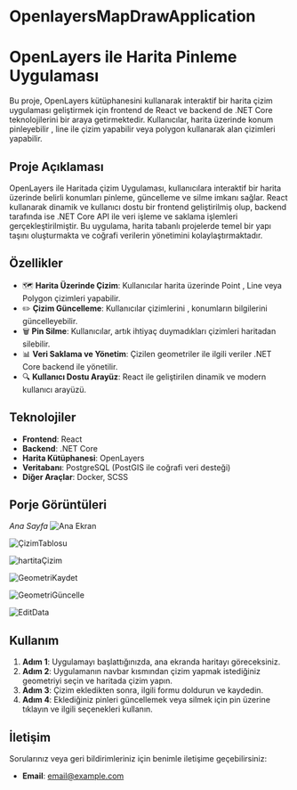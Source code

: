 # OpenlayersMapDrawApplication

# OpenLayers ile Harita Pinleme Uygulaması

Bu proje, OpenLayers kütüphanesini kullanarak interaktif bir harita çizim uygulaması geliştirmek için  frontend de React ve  backend de .NET Core teknolojilerini bir araya getirmektedir. Kullanıcılar, harita üzerinde konum pinleyebilir , line ile çizim yapabilir veya polygon kullanarak alan çizimleri yapabilir.

## Proje Açıklaması

OpenLayers ile Haritada çizim  Uygulaması, kullanıcılara interaktif bir harita üzerinde belirli konumları pinleme, güncelleme ve silme imkanı sağlar. React kullanarak dinamik ve kullanıcı dostu bir frontend geliştirilmiş olup, backend tarafında ise .NET Core API ile veri işleme ve saklama işlemleri gerçekleştirilmiştir. Bu uygulama, harita tabanlı projelerde temel bir yapı taşını oluşturmakta ve coğrafi verilerin yönetimini kolaylaştırmaktadır.

## Özellikler

- 🗺️ **Harita Üzerinde Çizim**: Kullanıcılar harita üzerinde Point , Line veya Polygon çizimleri yapabilir.
- ✏️ **Çizim Güncelleme**: Kullanıcılar çizimlerini ,  konumların bilgilerini güncelleyebilir.
- 🗑️ **Pin Silme**: Kullanıcılar, artık ihtiyaç duymadıkları çizimleri haritadan silebilir.
- 📊 **Veri Saklama ve Yönetim**: Çizilen geometriler ile ilgili veriler .NET Core backend ile yönetilir.
- 🔍 **Kullanıcı Dostu Arayüz**: React ile geliştirilen dinamik ve modern kullanıcı arayüzü.

## Teknolojiler

- **Frontend**: React
- **Backend**: .NET Core
- **Harita Kütüphanesi**: OpenLayers
- **Veritabanı**: PostgreSQL (PostGIS ile coğrafi veri desteği)
- **Diğer Araçlar**: Docker, SCSS

## Porje Görüntüleri
*Ana Sayfa*
![Ana Ekran](https://github.com/user-attachments/assets/f757d702-362b-4da1-b19b-7bddad2f633f)

![ÇizimTablosu](https://github.com/user-attachments/assets/5e74e20a-b527-4e4a-b8d5-d6558550e4a9)

![hartitaÇizim](https://github.com/user-attachments/assets/cf43348d-c48c-45d0-a1e3-bc56507fae06)

![GeometriKaydet](https://github.com/user-attachments/assets/ed254e3c-8269-4c92-a30e-35c30effaeed)

![GeometriGüncelle](https://github.com/user-attachments/assets/a4371ae3-0355-4f07-bc48-ffe12cac1d76)

![EditData](https://github.com/user-attachments/assets/ac24834c-6703-4b3b-9c31-334000f148cc)



## Kullanım

1. **Adım 1**: Uygulamayı başlattığınızda, ana ekranda haritayı göreceksiniz.
2. **Adım 2**: Uygulamanın navbar kısmından çizim yapmak istediğiniz geometriyi seçin ve haritada çizim yapın.
3. **Adım 3**: Çizim ekledikten sonra, ilgili formu doldurun ve kaydedin.
4. **Adım 4**: Eklediğiniz pinleri güncellemek veya silmek için pin üzerine tıklayın ve ilgili seçenekleri kullanın.


## İletişim

Sorularınız veya geri bildirimleriniz için benimle iletişime geçebilirsiniz:

- **Email**: [email@example.com](abdullah.mutllu@gmail.com)



